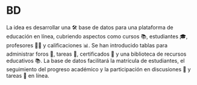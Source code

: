 # BD
La idea es desarrollar una 🛠️ base de datos para una plataforma de educación en línea, cubriendo aspectos como cursos 📚, estudiantes 🎓, profesores 👩‍🏫 y calificaciones 📊. Se han introducido tablas para administrar foros 💬, tareas 📝, certificados 🏅 y una biblioteca de recursos educativos 📚. La base de datos facilitará la matrícula de estudiantes, el seguimiento del progreso académico y la participación en discusiones 💬 y tareas 📝 en línea.
